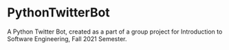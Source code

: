 # PythonTwitterBot
A Python Twitter Bot, created as a part of a group project for Introduction to Software Engineering, Fall 2021 Semester.
